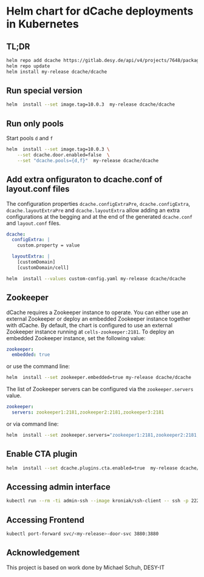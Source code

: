 # Helm chart for dCache deployments in Kubernetes

## TL;DR

```bash
helm repo add dcache https://gitlab.desy.de/api/v4/projects/7648/packages/helm/test
helm repo update
helm install my-release dcache/dcache
```

## Run special version

```bash
helm  install --set image.tag=10.0.3  my-release dcache/dcache
```

## Run only pools

Start pools `d` and `f`

```bash
helm  install --set image.tag=10.0.3 \
    --set dcache.door.enabled=false  \
    --set "dcache.pools={d,f}"  my-release dcache/dcache
```

## Add extra onfiguraton to dcache.conf of layout.conf files

The configuration properties `dcache.configExtraPre`, `dcache.configExtra`, `dcache.layoutExtraPre`
and `dcache.layoutExtra` allow adding an extra configurations at the begging and at the end of the
generated `dcache.conf` and `layout.conf` files.

```yaml
dcache:
  configExtra: |
    custom.property = value

  layoutExtra: |
    [customDomain]
    [customDomain/cell]
```

```bash
helm  install --values custom-config.yaml my-release dcache/dcache
```

## Zookeeper

dCache requires a Zookeeper instance to operate. You can either use an external Zookeeper or deploy an embedded Zookeeper instance together with dCache.
By default, the chart is configured to use an external Zookeeper instance running at `cells-zookeeper:2181`. To deploy an embedded Zookeeper instance, set the following value:

```yaml
zookeeper:
  embedded: true
```

or use the command line:

```bash
helm  install --set zookeeper.embedded=true my-release dcache/dcache
```

The list of Zookeeper servers can be configured via the `zookeeper.servers` value.

```yaml
zookeeper:
  servers: zookeeper1:2181,zookeeper2:2181,zookeeper3:2181
```

or via command line:

```bash
helm  install --set zookeeper.servers="zookeeper1:2181,zookeeper2:2181,zookeeper3:2181" my-release dcache/dcache
```

## Enable CTA plugin

```bash
helm  install --set dcache.plugins.cta.enabled=true  my-release dcache/dcache
```

## Accessing admin interface

```bash
kubectl run --rm -ti admin-ssh --image kroniak/ssh-client -- ssh -p 22224 -l admin <my-release>-door-svc
```

## Accessing Frontend

```bash
kubectl port-forward svc/<my-release>-door-svc 3880:3880
```


## Acknowledgement

This project is based on work done by Michael Schuh, DESY-IT
